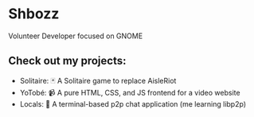 # Shbozz

Volunteer Developer focused on GNOME

## Check out my projects:
- Solitaire:  🃏 A Solitaire game to replace AisleRiot
- YoTobé:  📹 A pure HTML, CSS, and JS frontend for a video website
- Locals:  💬 A terminal-based p2p chat application (me learning libp2p)
